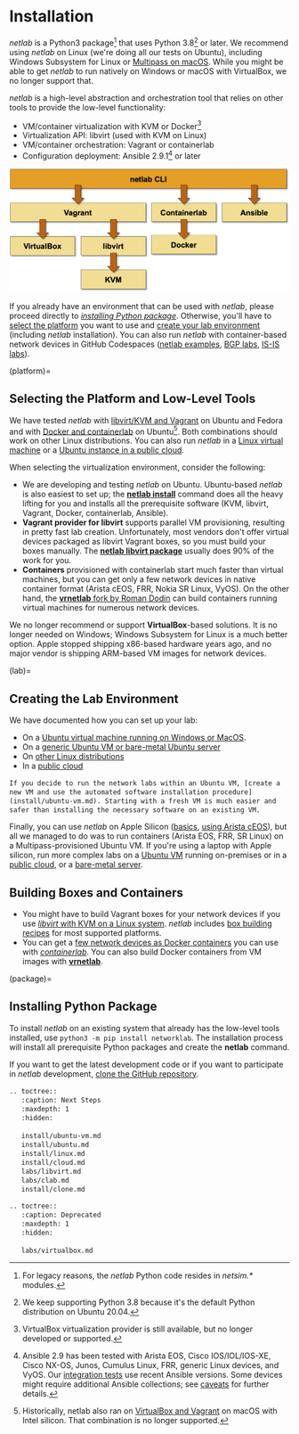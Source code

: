 # Installation

*netlab* is a Python3 package[^NSL] that uses Python 3.8[^P38] or later. We recommend using _netlab_ on Linux (we're doing all our tests on Ubuntu), including Windows Subsystem for Linux or [Multipass on macOS](https://blog.ipspace.net/2024/03/netlab-bgp-apple-silicon/). While you might be able to get _netlab_ to run natively on Windows or macOS with VirtualBox, we no longer support that.

[^P38]: We keep supporting Python 3.8 because it's the default Python distribution on Ubuntu 20.04.

[^NSL]: For legacy reasons, the *netlab* Python code resides in *netsim.\** modules.

_netlab_ is a high-level abstraction and orchestration tool that relies on other tools to provide the low-level functionality:

* VM/container virtualization with KVM or Docker[^NVB]
* Virtualization API: libvirt (used with KVM on Linux)
* VM/container orchestration: Vagrant or containerlab
* Configuration deployment: Ansible 2.9.1[^ANS] or later

[^NVB]: VirtualBox virtualization provider is still available, but no longer developed or supported.

[^ANS]: Ansible 2.9 has been tested with Arista EOS, Cisco IOS/IOL/IOS-XE, Cisco NX-OS, Junos, Cumulus Linux, FRR, generic Linux devices, and VyOS. Our [integration tests](https://release.netlab.tools/) use recent Ansible versions. Some devices might require additional Ansible collections; see [caveats](caveats.md) for further details.

![High-level architecture](high-level-architecture.png)

If you already have an environment that can be used with *netlab*, please proceed directly to *[installing Python package](package)*. Otherwise, you'll have to [select the platform](platform) you want to use and [create your lab environment ](lab)(including *netlab* installation). You can also run _netlab_ with container-based network devices in GitHub Codespaces ([netlab examples](https://blog.ipspace.net/2024/07/netlab-examples-codespaces/), [BGP labs](https://bgplabs.net/4-codespaces/), [IS-IS labs](https://isis.bgplabs.net/4-codespaces/)).

(platform)=
## Selecting the Platform and Low-Level Tools

We have tested *netlab* with [libvirt/KVM and Vagrant](labs/libvirt.md) on Ubuntu and Fedora and with [Docker and containerlab](labs/clab.md) on Ubuntu[^VBH]. Both combinations should work on other Linux distributions. You can also run *netlab* in a [Linux virtual machine](install/ubuntu-vm.md) or a [Ubuntu instance in a public cloud](install/cloud.md).

[^VBH]: Historically, netlab also ran on [VirtualBox and Vagrant](labs/virtualbox.md) on macOS with Intel silicon. That combination is no longer supported.

When selecting the virtualization environment, consider the following:

* We are developing and testing _netlab_ on Ubuntu. Ubuntu-based _netlab_ is also easiest to set up; the **[netlab install](netlab-install)** command does all the heavy lifting for you and installs all the prerequisite software (KVM, libvirt, Vagrant, Docker, containerlab, Ansible).
* **Vagrant provider for libvirt** supports parallel VM provisioning, resulting in pretty fast lab creation. Unfortunately, most vendors don't offer virtual devices packaged as libvirt Vagrant boxes, so you must build your boxes manually. The **[netlab libvirt package](netlab-libvirt-package)** usually does 90% of the work for you.
* **Containers** provisioned with containerlab start much faster than virtual machines, but you can get only a few network devices in native container format (Arista cEOS, FRR, Nokia SR Linux, VyOS). On the other hand, the [**vrnetlab** fork by Roman Dodin](https://github.com/srl-labs/vrnetlab) can build containers running virtual machines for numerous network devices.

We no longer recommend or support **VirtualBox**-based solutions. It is no longer needed on Windows; Windows Subsystem for Linux is a much better option. Apple stopped shipping x86-based hardware years ago, and no major vendor is shipping ARM-based VM images for network devices.

(lab)=
## Creating the Lab Environment

We have documented how you can set up your lab:

* On a [Ubuntu virtual machine running on Windows or MacOS](install/ubuntu-vm.md).
* On a [generic Ubuntu VM or bare-metal Ubuntu server](install/ubuntu.md)
* On [other Linux distributions](install/linux.md)
* In a [public cloud](install/cloud.md)

```{tip}
If you decide to run the network labs within an Ubuntu VM, [create a new VM and use the automated software installation procedure](install/ubuntu-vm.md). Starting with a fresh VM is much easier and safer than installing the necessary software on an existing VM.
```

Finally, you can use _netlab_ on Apple Silicon ([basics](https://blog.ipspace.net/2024/03/netlab-bgp-apple-silicon/), [using Arista cEOS](https://blog.ipspace.net/2025/02/arista-ceos-arm-apple-silicon/)), but all we managed to do was to run containers (Arista EOS, FRR, SR Linux) on a Multipass-provisioned Ubuntu VM. If you're using a laptop with Apple silicon, run more complex labs on a [Ubuntu VM](ubuntu-vm-manual) running on-premises or in a [public cloud](install/cloud.md), or a [bare-metal server](install/ubuntu.md).

## Building Boxes and Containers

* You might have to build Vagrant boxes for your network devices if you use [*libvirt* with KVM on a Linux system](labs/libvirt.md). *netlab* includes [box building recipes](libvirt-vagrant-boxes) for most supported platforms.
* You can get a [few network devices as Docker containers](labs/clab.md#container-images) you can use with [*containerlab*](labs/clab.md). You can also build Docker containers from VM images with **[vrnetlab](https://github.com/srl-labs/vrnetlab)**.

(package)=
## Installing Python Package

To install *netlab* on an existing system that already has the low-level tools installed, use `python3 -m pip install networklab`. The installation process will install all prerequisite Python packages and create the **netlab** command.

If you want to get the latest development code or if you want to participate in *netlab* development, [clone the GitHub repository](install/clone.md).

```eval_rst
.. toctree::
   :caption: Next Steps
   :maxdepth: 1
   :hidden:

   install/ubuntu-vm.md
   install/ubuntu.md
   install/linux.md
   install/cloud.md
   labs/libvirt.md
   labs/clab.md
   install/clone.md
```
```eval_rst
.. toctree::
   :caption: Deprecated
   :maxdepth: 1
   :hidden:

   labs/virtualbox.md
```